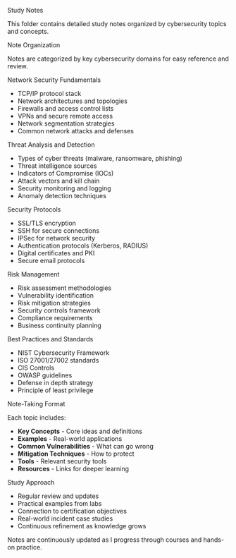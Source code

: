 Study Notes

This folder contains detailed study notes organized by cybersecurity topics and concepts.

Note Organization

Notes are categorized by key cybersecurity domains for easy reference and review.

Network Security Fundamentals
- TCP/IP protocol stack
- Network architectures and topologies
- Firewalls and access control lists
- VPNs and secure remote access
- Network segmentation strategies
- Common network attacks and defenses

Threat Analysis and Detection
- Types of cyber threats (malware, ransomware, phishing)
- Threat intelligence sources
- Indicators of Compromise (IOCs)
- Attack vectors and kill chain
- Security monitoring and logging
- Anomaly detection techniques

Security Protocols
- SSL/TLS encryption
- SSH for secure connections
- IPSec for network security
- Authentication protocols (Kerberos, RADIUS)
- Digital certificates and PKI
- Secure email protocols

Risk Management
- Risk assessment methodologies
- Vulnerability identification
- Risk mitigation strategies
- Security controls framework
- Compliance requirements
- Business continuity planning

Best Practices and Standards
- NIST Cybersecurity Framework
- ISO 27001/27002 standards
- CIS Controls
- OWASP guidelines
- Defense in depth strategy
- Principle of least privilege

Note-Taking Format

Each topic includes:
- **Key Concepts** - Core ideas and definitions
- **Examples** - Real-world applications
- **Common Vulnerabilities** - What can go wrong
- **Mitigation Techniques** - How to protect
- **Tools** - Relevant security tools
- **Resources** - Links for deeper learning

Study Approach

- Regular review and updates
- Practical examples from labs
- Connection to certification objectives
- Real-world incident case studies
- Continuous refinement as knowledge grows

Notes are continuously updated as I progress through courses and hands-on practice.
